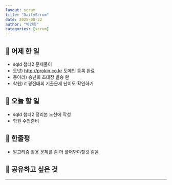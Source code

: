 ```yaml
---
layout: scrum
title: "DailyScrum"
date: 2025-08-22
author: "박건희"
categories: [scrum]
---
```


## 📝 어제 한 일
- sqld 챕터2 문제풀이
- 도넛) http://prokin.co.kr 도메인 등록 완료
- 동아리) 송년회 초대장 발송 완
- 학원) it 경진대회 기출문제 난이도 확인하기
     
## 🎯 오늘 할 일
- sqld 챕터2 정리본 노션에 작성
- 학원 수업준비

## 💭 한줄평
- 알고리즘 활용 문제를 좀 더 풀어봐야할것 같음

## 🔗 공유하고 싶은 것


---

